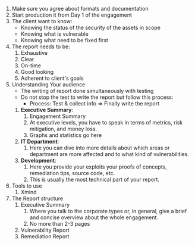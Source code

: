 1. Make sure you agree about formats and documentation
2. Start production it from Day 1 of the engagement
3. The client want to know:
	- Knowing the status of the security of the assets in scope
	- Knowing what is vulnerable
	- Knowing what need to be fixed first
4. The report needs to be:
	1. Exhaustive
	2. Clear
	3. On-time
	4. Good looking
	5. Adherent to client's goals
5. Understanding Your audience
	- The writing of report done simultaneously with testing
	- Do not stop the test to write the report but follow this process:
		- Process: Test & collect info => Finally write the report 
	1. __Executive Summary__:
		1. Engagement Summary
		2. At executive levels, you have to speak in terms of metrics, risk mitigation, and money loss.
		3. Graphs and statistics go here
	2. __IT Department__: 
		1. Here you can dive into more details about which areas or department are more affected and to what kind of vulnerabilities.
	3. __Development__:
		1. Here you provide your exploits your proofs of concepts, remediation tips, source code, etc.
		2. This is usually the most technical part of your report.
6. Tools to use
	1. Xmind
7. The Report structure
	1. Executive Summary
		1. Where you talk to the corporate types or, in general, give a brief and concise overview about the whole engagement.
		2. No more than 2-3 pages
	2. Vulnerability Report
	3. Remediation Report
